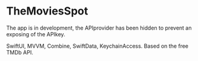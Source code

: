 # TheMoviesSpot

The app is in development, the APIprovider has been hidden to prevent an exposing of the APIkey.

SwiftUI, MVVM, Combine, SwiftData, KeychainAccess.
Based on the free TMDb API. 
